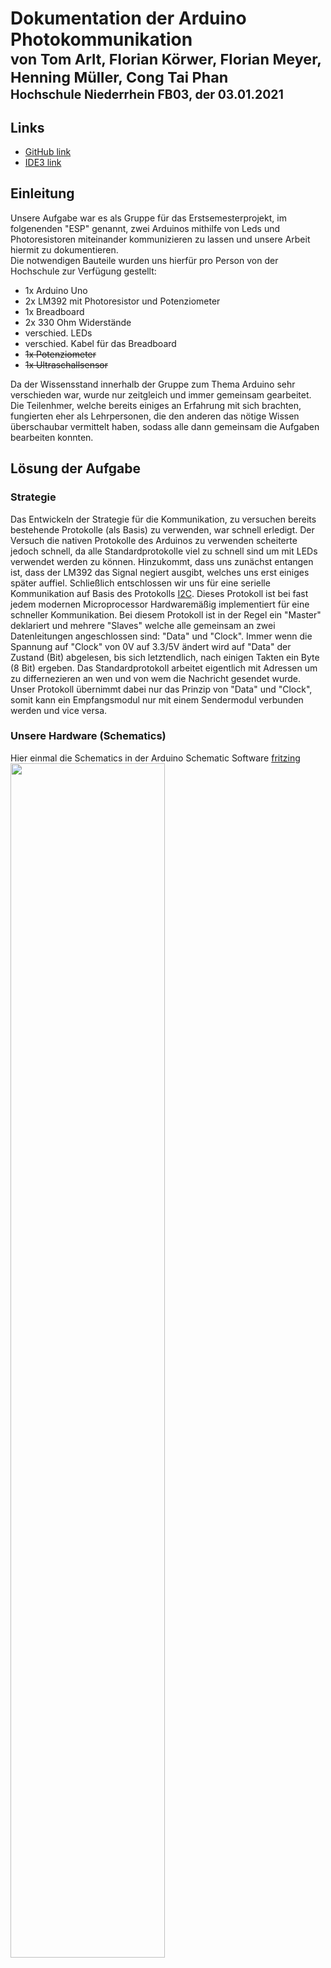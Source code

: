 # Dokumentation der Arduino Photokommunikation <br><sub>von Tom Arlt, Florian Körwer, Florian Meyer, Henning Müller, Cong Tai Phan <br><sub>Hochschule Niederrhein FB03, der 03.01.2021</sub></sub>

## Links
- [GitHub link](https://github.com/Universumgames/hsnr_esp)
- [IDE3 link](https://git.ide3.de/universumgames/esp)

## Einleitung
Unsere Aufgabe war es als Gruppe für das Erstsemesterprojekt, im folgenenden "ESP" genannt, zwei Arduinos mithilfe von Leds und Photoresistoren miteinander kommunizieren zu lassen und unsere Arbeit hiermit zu dokumentieren. <br>
Die notwendigen Bauteile wurden uns hierfür pro Person von der Hochschule zur Verfügung gestellt: 
- 1x Arduino Uno
- 2x LM392 mit Photoresistor und Potenziometer
- 1x Breadboard
- 2x 330 Ohm Widerstände
- verschied. LEDs
- verschied. Kabel für das Breadboard
- <s>1x Potenziometer</s>
- <s>1x Ultraschallsensor</s>

Da der Wissensstand innerhalb der Gruppe zum Thema Arduino sehr verschieden war, wurde nur zeitgleich und immer gemeinsam gearbeitet. Die Teilenhmer, welche bereits einiges an Erfahrung mit sich brachten, fungierten eher als Lehrpersonen, die den anderen das nötige Wissen überschaubar vermittelt haben, sodass alle dann gemeinsam die Aufgaben bearbeiten konnten.

## Lösung der Aufgabe
### Strategie
Das Entwickeln der Strategie für die Kommunikation, zu versuchen bereits bestehende Protokolle (als Basis) zu verwenden, war schnell erledigt. Der Versuch die nativen Protokolle des Arduinos zu verwenden scheiterte jedoch schnell, da alle Standardprotokolle viel zu schnell sind um mit LEDs verwendet werden zu können. Hinzukommt, dass uns zunächst entangen ist, dass der LM392 das Signal negiert ausgibt, welches uns erst einiges später auffiel. Schließlich entschlossen wir uns für eine serielle Kommunikation auf Basis des Protokolls [I2C](https://en.wikipedia.org/wiki/I%C2%B2C). Dieses Protokoll ist bei fast jedem modernen Microprocessor Hardwaremäßig implementiert für eine schneller Kommunikation. Bei diesem Protokoll ist in der Regel ein "Master" deklariert und mehrere "Slaves" welche alle gemeinsam an zwei Datenleitungen angeschlossen sind: "Data" und "Clock". Immer wenn die Spannung auf "Clock" von 0V auf 3.3/5V ändert wird auf "Data" der Zustand (Bit) abgelesen, bis sich letztendlich, nach einigen Takten ein Byte (8 Bit) ergeben. Das Standardprotokoll arbeitet eigentlich mit Adressen um zu differnezieren an wen und von wem die Nachricht gesendet wurde. <br>
Unser Protokoll übernimmt dabei nur das Prinzip von "Data" und "Clock", somit kann ein Empfangsmodul nur mit einem Sendermodul verbunden werden und vice versa.

### Unsere Hardware (Schematics)
Hier einmal die Schematics in der Arduino Schematic Software [fritzing](https://fritzing.org/)<br>
<img src="Schematic.png" width="70%" heigth="auto">
<img src="Schematic_schem.png" width="70%" heigth="auto">

In dieser Schematic wurde der zum Arduino Uno funktionsidentische Arduino Nano verwendet und die Grafik übersitchlicher und kompakter zu gestalten. Beide Arduinoversionen besitzen denselben Prozessor (ATmega328P) und dieselben Pins. Die einzigen Unterschiede beider sind zum einen der Formfakor und zum anderen die Möglichkeit des Nanos, direkt auf ein Breadboard gesteckt werden zu können.
Dargestellt wurde hier ein einzelner Arduino, der in der Lage ist sowohl zu Empfangen als auch zu Senden, wenn das passend aufgebaute Gegenstück existiert.

### Software

Unser Programm wurde in C++ für die Arduino IDE geschrieben, schaue man sich frühere Commits an (vor dem 18.12.2020) wurde noch für eine andere IDE gechrieben: PaltformIO welche zwar auf der Arduino IDE basiert, jedoch hier nur eine Extension für die IDE VS Code ist. Einfacheitshalber wurde jedoch entgültig zur Arduino IDE gewechselt.

LED_SendSimple.ino
```cpp
//init variables
int LED = 2;
int incomingByte, ByteToSend;
int SerialCounter = -1;
//serial input buffer used as a stack
int SerialBuffer[10];
int MaxValue = 4;
int ClockCounter = 0;
boolean state = 0;
int BitsToSend = -1;


void setup() {
  //init serial interface
  Serial.begin(9600);
  pinMode(LED, OUTPUT);
}

void loop() {
  //read serial input if available
  if(Serial.available() > 0){
    incomingByte = Serial.read();
    if (incomingByte >= 32){
      //increment serial counter
      SerialCounter++;
      //store recieved byte from serial into stack buffer
      SerialBuffer[SerialCounter] = incomingByte;
    }
  }
  ClockCounter++;
  if(ClockCounter >= MaxValue){
    ClockCounter = 0;
    state = !state;
    //if serial buffer is not empty
    if(SerialCounter > -1){
      //if current byte to send is not set
      if(BitsToSend <= -1){
        //set byte to send
        BitsToSend = SerialBuffer[SerialCounter];
        Serial.print("Sending byte: ");
        Serial.println(BitsToSend);
      }else{
        digitalWrite(LED, state);
        delay(70);
        //if led is on
        if(state){
          //decrease bit to send
          BitsToSend--;
          //if byte is sent, finish transmission
          if(BitsToSend <= 0){
            BitsToSend = -1;
            SerialCounter--;
            delay(4*70);
            digitalWrite(LED, LOW);
            delay(5000);
          }
        }
      }
    }
  }
  delay(70);
}
```

LED_RecieveSimple.ino
```cpp
//init variables
int LDR = 2;
int ClockCounter = 0;
int FlashCounter = 0;
int MaxValue = 2500;
int HighFlanke = 0;
int Flash;
unsigned long long lastmillis = 0;

void setup() {
  //init serial monitor
  Serial.begin(9600);
  //init pinmode
  pinMode(LDR, INPUT);
}

void loop() {
  ClockCounter++;
  //red LDR value
  Flash = digitalRead(LDR);
  if(Flash){
    HighFlanke = 1;
  }
  //if LDR value changes from HIGH to LOW
  if(!Flash && HighFlanke){
    HighFlanke = 0;
    //increment flashcounter    
    int delta = millis()- lastmillis;    
  if(delta >= 500){
    FlashCounter++;
    ClockCounter = 0;
  }
  Serial.print(FlashCounter);
    Serial.print(": ");
    Serial.print(delta);
    Serial.println("ms"); 
    lastmillis = millis();
  }
  //if transmission for one character finished
  if((ClockCounter >= MaxValue) && FlashCounter > 0){
    //write flashcounter as character
    Serial.write(FlashCounter);
    Serial.println(FlashCounter);
    //reset flashcounter for next character
    FlashCounter = 0;
  }else delay(1);
}
```

LightCom.ino (LED_RecieveSynchron.ino + LED_SendSynchron) (eigene Lösung)
```cpp
//declare variables
//declare pins
int sender_clock = 5;
int sender_data = 6;
int reciever_clock = 2;
int reciever_clock_2 = 3;
int reciever_data = 4;

int incomingByte = 0;
long long last_millis = 0;
byte temp = 0;
int recieve_index = 7;
byte b = 0;
bool lastClockState = 0;

//declare timing
int ledDuration = 300;
int minSignalDur = 100;
int clDelay = 50;

void setup()
{
  //initialize Serial Monitor
  Serial.begin(9600);
  //set pin modes
  pinMode(sender_clock, OUTPUT);
  pinMode(sender_data, OUTPUT);
  pinMode(reciever_clock, INPUT);
  pinMode(reciever_clock_2, INPUT);
  pinMode(reciever_data, INPUT);
}

void loop()
{
  //check if serial queue contains items
  if (Serial.available() > 0)
  {
    //read incoming byte (characters)
    incomingByte = Serial.read();
    
    Serial.write(incomingByte);
    Serial.print(": ");
    Serial.print(incomingByte);
    Serial.print(" ");
    //send each bit seperately to serial monitor for debugging and to other arduino
    for (int i = 7; i >= 0; i--)
    {
      sendBit(bitRead(incomingByte, i));
    }
    Serial.println();
  }

  bool state = !digitalRead(reciever_clock);
  if (state != lastClockState)
  {
     lastClockState = state;
     if (state == HIGH)
        clock_interrupt_start();
     else
        clock_interrupt_end();
  }
}

//read incoming bits
void clock_interrupt_start()
{
  bool dataval = !digitalRead(reciever_data);
  bitWrite(temp, recieve_index, dataval);
}

//verify incoming bit
void clock_interrupt_end()
{
  //calculate delta since clock fell, to check for hazards
  unsigned long delta = millis() - last_millis;
  //if delta > 100ms, it's nit a hazard or glitch from the photoresistor
  if (delta >= minSignalDur)
  {
    //write temporary byte to "longterm" byte
    b = temp;
    Serial.print(bitRead(b, recieve_index));
    //reduce recieve index to move to next bit
    recieve_index--;
    //if recieve_index < 0 we have successfully recieved a byte and print that to the serial monitor
    if (recieve_index < 0)
    {
      Serial.write(b);
      //reset recieving variables to default state
      recieve_index = 7;
      b = 0x0;
    }
    //reset for delta caluclation
    last_millis = millis();
  }
  else
  {
    //if a glitch was detected, delete temporarily recieved bit
    temp = b;
  }
}

//send single bit
void sendBit(bool bitt)
{
  Serial.print(bitt);
  //change data pin
  digitalWrite(sender_data, bitt);
  delay(clDelay);
  //change clock to HIGH
  digitalWrite(sender_clock, HIGH);
  //wait to be able to differentiate between valid bit and a hazard
  delay(ledDuration);
  //change both pins to default state
  digitalWrite(sender_clock, LOW);
  delay(clDelay);
  digitalWrite(sender_data, LOW);
  delay(ledDuration);
}


```

Link zum Aktuellen Programmcode: [Github](https://github.com/Universumgames/hsnr_esp/tree/master/LightCom), [IDE3](https://git.ide3.de/universumgames/esp/-/tree/master/LightCom) <br>
Link zum aufbereiteten/alternativen Code (eigenständig entwickelt von Tom Arlt):  [Github](https://github.com/Universumgames/hsnr_esp/tree/universumgames/LightCom), [IDE3](https://git.ide3.de/universumgames/esp/-/tree/universumgames/LightCom)

## Verwendung
(Übersetzt und aufbereitet aus [Readme.md](Readme.md))
Um unser Projekt zu verwenden, müssen zwei Schaltungen aufgebaut sein, wobei mindestens zwei LEDs und zwei Empfänger aufgebaut sein müssen, um zumindest die Einseitige Kommunikation testen zu können. Zu beachten ist, dass jedes LED-LM392 Paar zu allen anderen Paaren abgeschirmt sein sollte, da es sonst zu Interferrenzen kommen kann. Zudem muss das Potenziometer des LM392 eingestellt werden nur die dazugehörige eingeschaltete LED zu erkennen und nicht das Umgebungslicht. Bei der Erstellung der LED-LM392 Paare ist auf die Unterscheidung zwischen "Data" und "Clock" zu achten:
<pre>
Arduino 1       <-> Arduino 2
sender_clock    <-> reciever_clock
sender_data     <-> reciever_data
reciever_clock  <-> sender_clock
reciever_data   <-> sender_data
</pre>

Ist das Programm einmal auf beiden Arduinos hochgeladen, ist die Arduino IDE (o.ä.) nicht mehr notwendig. Nun kann über einen Seriellen Monitor, wie zum Beispiel der intergrierte Monitor der [Arduino IDE](https://www.arduino.cc/en/software) oder  [Putty](https://www.putty.org/) über den Arduino kommuniziert werden. In diesen Tools muss noch der Port, über den der Arduino angeschlossen ist, angegeben werden, sowie die Baud Rate des Seriellen Monitor, welche hier `9600` beträgt.

## Reflexion
Wie schon in `Strategie` erwähnt, war die grundsätzliche Strategie schnell gefunden, nur das ausarbeiten hat, dank der Rückschläge, etwas länger gedauert.
Nach den ersten Rückschlägen und das Festsetzen auf die entgültige Implementationsstrategie war auch das Entwickeln eines ersten Gerüsts relativ straight forward. Das Debuggen sowie ein ordentlicher Aufbau der Schaltung war dann die größere Herausforderung. Da durch ständig wechselnde Lichtverhältnisse der Photoresistor nicht immer wie gewünscht funktionierte, verzögerte sich das Programm-Debuggen ungemein. Erst nach vielen Stunden rumgrübelns, rumschrauben und ausprobieren, stellte sich als einzige zuverlässige Methode eine eigene Blackbox für jedes LED-LM392 Paar heraus. 

## Zusammenfassung
Die Aufgaben waren, wenn auch leicht missverständlich organisiert, einfach zu bearbeiten. Wir hatten schnell eine grundsätzliche Strategie für die Programmentwicklung gefunden und hatten binnen einiger Stunden nach den Fehlversuchen einen ersten ordentlichen Prototypen stehen. Somit hatten wir die grundsätzliche Aufgabe "zwei Arduinos mithilfe von LEDs und LDRs kommunizieren zu lassen" gelöst. Währenddessen sich die Ersten bereits an die Dokumentation gesetzt hatten, haben sich andere im Internet auf die Suche gemacht ein angemessenes Schematic-Tool ausfindig zu machen und eine digitale Schaltung zu erstellen.<br>
Erst später, als alle gemeinsam an der Dokumentation arbeiteten, fiel auf, dass die Aufgaben der Anleitung zum Kommunikationssystem zu bearbeiten sind. Als die Dokumentation bereits in den letzten Zügen war, wurden die zusätzlichen Aufgaben fertiggestellt, dabei schafften wir es jedoch nicht die Kommunikation der Arduinos mithilfe dieser Aufgaben über die digitalen Kommunikationswege erfolgreich zu realisieren, da die Photoresistoren die LEDs nur unzureichend erkennen konnten. Zusätzlich kamen noch Timingproblemen hinzu, die durch die Kommunikation entstanden sind.<br>
Ingesamt hat die Gruppe gut zusammengearbeitet und ist recht zügig zu einer ersten Lösung gekommen.